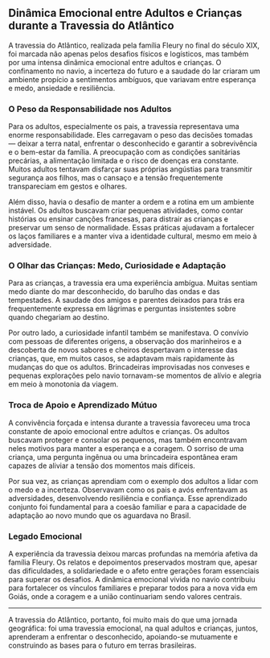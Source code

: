 ## Dinâmica Emocional entre Adultos e Crianças durante a Travessia do Atlântico

A travessia do Atlântico, realizada pela família Fleury no final do século XIX, foi marcada não apenas pelos desafios físicos e logísticos, mas também por uma intensa dinâmica emocional entre adultos e crianças. O confinamento no navio, a incerteza do futuro e a saudade do lar criaram um ambiente propício a sentimentos ambíguos, que variavam entre esperança e medo, ansiedade e resiliência.

### O Peso da Responsabilidade nos Adultos

Para os adultos, especialmente os pais, a travessia representava uma enorme responsabilidade. Eles carregavam o peso das decisões tomadas — deixar a terra natal, enfrentar o desconhecido e garantir a sobrevivência e o bem-estar da família. A preocupação com as condições sanitárias precárias, a alimentação limitada e o risco de doenças era constante. Muitos adultos tentavam disfarçar suas próprias angústias para transmitir segurança aos filhos, mas o cansaço e a tensão frequentemente transpareciam em gestos e olhares.

Além disso, havia o desafio de manter a ordem e a rotina em um ambiente instável. Os adultos buscavam criar pequenas atividades, como contar histórias ou ensinar canções francesas, para distrair as crianças e preservar um senso de normalidade. Essas práticas ajudavam a fortalecer os laços familiares e a manter viva a identidade cultural, mesmo em meio à adversidade.

### O Olhar das Crianças: Medo, Curiosidade e Adaptação

Para as crianças, a travessia era uma experiência ambígua. Muitas sentiam medo diante do mar desconhecido, do barulho das ondas e das tempestades. A saudade dos amigos e parentes deixados para trás era frequentemente expressa em lágrimas e perguntas insistentes sobre quando chegariam ao destino.

Por outro lado, a curiosidade infantil também se manifestava. O convívio com pessoas de diferentes origens, a observação dos marinheiros e a descoberta de novos sabores e cheiros despertavam o interesse das crianças, que, em muitos casos, se adaptavam mais rapidamente às mudanças do que os adultos. Brincadeiras improvisadas nos conveses e pequenas explorações pelo navio tornavam-se momentos de alívio e alegria em meio à monotonia da viagem.

### Troca de Apoio e Aprendizado Mútuo

A convivência forçada e intensa durante a travessia favoreceu uma troca constante de apoio emocional entre adultos e crianças. Os adultos buscavam proteger e consolar os pequenos, mas também encontravam neles motivos para manter a esperança e a coragem. O sorriso de uma criança, uma pergunta ingênua ou uma brincadeira espontânea eram capazes de aliviar a tensão dos momentos mais difíceis.

Por sua vez, as crianças aprendiam com o exemplo dos adultos a lidar com o medo e a incerteza. Observavam como os pais e avós enfrentavam as adversidades, desenvolvendo resiliência e confiança. Esse aprendizado conjunto foi fundamental para a coesão familiar e para a capacidade de adaptação ao novo mundo que os aguardava no Brasil.

### Legado Emocional

A experiência da travessia deixou marcas profundas na memória afetiva da família Fleury. Os relatos e depoimentos preservados mostram que, apesar das dificuldades, a solidariedade e o afeto entre gerações foram essenciais para superar os desafios. A dinâmica emocional vivida no navio contribuiu para fortalecer os vínculos familiares e preparar todos para a nova vida em Goiás, onde a coragem e a união continuariam sendo valores centrais.

---

A travessia do Atlântico, portanto, foi muito mais do que uma jornada geográfica: foi uma travessia emocional, na qual adultos e crianças, juntos, aprenderam a enfrentar o desconhecido, apoiando-se mutuamente e construindo as bases para o futuro em terras brasileiras.